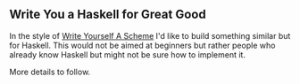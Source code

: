 ## Write You a Haskell for Great Good

In the style of [Write Yourself A Scheme][wyas] I'd like to build
something similar but for Haskell. This would not be aimed at
beginners but rather people who already know Haskell but might not be
sure how to implement it.

More details to follow.

[wyas]: https://en.wikibooks.org/wiki/Write_Yourself_a_Scheme_in_48_Hours
